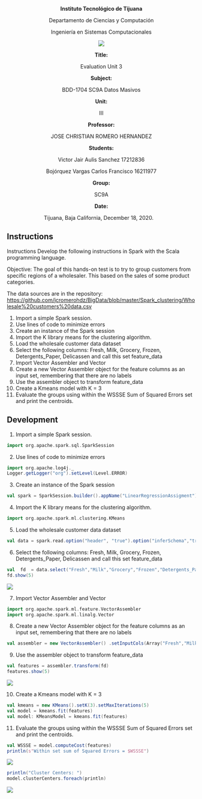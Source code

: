 <div align="center">

**Instituto Tecnológico de Tijuana**

Departamento de Ciencias y Computación

Ingeniería en Sistemas Computacionales
 
 [![](https://upload.wikimedia.org/wikipedia/commons/2/2e/ITT.jpg)](https://upload.wikimedia.org/wikipedia/commons/2/2e/ITT.jpg)

**Title:**

Evaluation Unit 3

**Subject:**

BDD-1704 SC9A Datos Masivos

**Unit:**

III

**Professor:**

JOSE CHRISTIAN ROMERO HERNANDEZ

**Students:**

Victor Jair Aulis Sanchez 
17212836

Bojórquez Vargas Carlos Francisco
16211977

**Group:**

SC9A

**Date:**

Tijuana, Baja California, December 18, 2020. 
</div>


## Instructions
Instructions
Develop the following instructions in Spark with the Scala programming language.

Objective:
The goal of this hands-on test is to try to group customers from specific regions of a wholesaler. This based on the sales of some product categories.

The data sources are in the repository:
https://github.com/jcromerohdz/BigData/blob/master/Spark_clustering/Wholesale%20customers%20data.csv

1. Import a simple Spark session.
2. Use lines of code to minimize errors
3. Create an instance of the Spark session
4. Import the K library means for the clustering algorithm.
5. Load the wholesale customer data dataset
6. Select the following columns: Fresh, Milk, Grocery, Frozen, Detergents_Paper, Delicassen and call this set feature_data
7. Import Vector Assembler and Vector
8. Create a new Vector Assembler object for the feature columns as an input set, remembering that there are no labels
9. Use the assembler object to transform feature_data
10. Create a Kmeans model with K = 3
11. Evaluate the groups using within the WSSSE Sum of Squared Errors set and print the centroids.

## Development

1. Import a simple Spark session.

```scala
import org.apache.spark.sql.SparkSession
```

2. Use lines of code to minimize errors

```scala
import org.apache.log4j._
Logger.getLogger("org").setLevel(Level.ERROR)
```

3. Create an instance of the Spark session

```scala
val spark = SparkSession.builder().appName("LinearRegressionAssigment").getOrCreate()
```

4. Import the K library means for the clustering algorithm.

```scala
import org.apache.spark.ml.clustering.KMeans
```

5. Load the wholesale customer data dataset

```scala
val data = spark.read.option("header", "true").option("inferSchema","true")csv("C:\\Users\\Carlos Bojorquez\\Desktop\\Noveno semestre\\Datos Masivones\\BigData\\Spark_clustering\\Wholesale_customers_data.csv")

```

6. Select the following columns: Fresh, Milk, Grocery, Frozen, Detergents_Paper, Delicassen and call this set feature_data

```scala
val  fd  = data.select("Fresh","Milk","Grocery","Frozen","Detergents_Paper","Delicassen")
fd.show(5)
```
[![](https://lh3.googleusercontent.com/pw/ACtC-3dWRGCMqma-wmjDiL9SuBaBL0t9_U5dffqKpQlZHCZZARj-SgqGxi_s7vCNa4sZQP88JZEgWZ8TBTocbs82kxNNu6JsFF3dU9wS14K_0an0DN_s_tYYn_25KBHyCIDhjQEXyL39f9XCyCWa1fThATeR=w508-h214-no?authuser=1)](FD)

7. Import Vector Assembler and Vector

```scala
import org.apache.spark.ml.feature.VectorAssembler
import org.apache.spark.ml.linalg.Vector
```

8. Create a new Vector Assembler object for the feature columns as an input set, remembering that there are no labels

```scala
val assembler = new VectorAssembler() .setInputCols(Array("Fresh","Milk","Grocery","Frozen","Detergents_Paper","Delicassen")).setOutputCol("features")
```

9. Use the assembler object to transform feature_data

```scala
val features = assembler.transform(fd)
features.show(5)
```
[![](https://lh3.googleusercontent.com/pw/ACtC-3eIuK0K19X_KkQo5adC1hprzXwbmHAgQtPX78dV4mEgf_M484llbhyrt22viOVp6e8W08AEIH1ioO8hZKEYiaBaw9MuLce8IxonhI8W4amBKiodreeQcSuCrY9SXJFCjDfX3FTsgxNyN-PkCHwHik3u=w691-h209-no?authuser=1)](Features)

10. Create a Kmeans model with K = 3

```scala
val kmeans = new KMeans().setK(3).setMaxIterations(5)
val model = kmeans.fit(features)
val model: KMeansModel = kmeans.fit(features)
```

11. Evaluate the groups using within the WSSSE Sum of Squared Errors set and print the centroids.

```scala
val WSSSE = model.computeCost(features)
println(s"Within set sum of Squared Errors = $WSSSE")
```
[![](https://lh3.googleusercontent.com/pw/ACtC-3dXdCGgDLWNwFJN3EEBersHdGrs2hNwwcpR4BCojJCXYO5ad-32BNG8hIjSZx5lfqzMl68srGqgpxp9CAM7wGkT3czG-OjxGO1i1nweKWlNRshA33WxBbL_fUPUQfX192GN7dPh-twPPFtd58sU7jHh=w749-h65-no?authuser=1)](WSSSE)
```scala
println("Cluster Centers: ")
model.clusterCenters.foreach(println)
```
[![](https://lh3.googleusercontent.com/pw/ACtC-3fpF3FioYg5iGRHJdwOcXvJNe2LAyWvx9D0cyBITMoomsZxvDGX0QHHQtLYy6-I6q1-aaVt3Hm1k2MI7wvzNOX6oHrWtrk3aZHVeK1t7o70M6ZW-9fSiM2Weip4dWbmDRfH6Eixy48TG-WKi_M8XnCT=w1032-h102-no?authuser=1)](FE)
